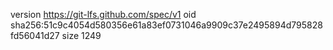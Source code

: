 version https://git-lfs.github.com/spec/v1
oid sha256:51c9c4054d580356e61a83ef0731046a9909c37e2495894d795828fd56041d27
size 1249
